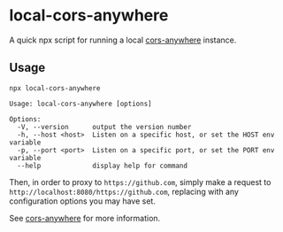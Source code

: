 # local-cors-anywhere

A quick npx script for running a local [cors-anywhere](https://github.com/Rob--W/cors-anywhere) instance.

## Usage
``` 
npx local-cors-anywhere
```

```
Usage: local-cors-anywhere [options]

Options:
  -V, --version      output the version number
  -h, --host <host>  Listen on a specific host, or set the HOST env variable
  -p, --port <port>  Listen on a specific port, or set the PORT env variable
  --help             display help for command
```

Then, in order to proxy to `https://github.com`, simply make a request to `http://localhost:8080/https://github.com`, replacing with any configuration options you may have set.

See [cors-anywhere](https://github.com/Rob--W/cors-anywhere) for more information.

